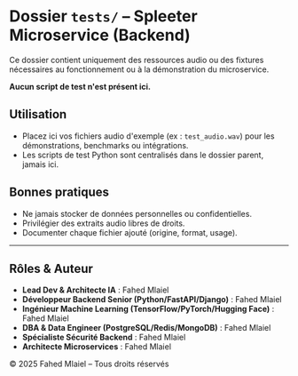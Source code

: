 # Dossier `tests/` – Spleeter Microservice (Backend)

Ce dossier contient uniquement des ressources audio ou des fixtures nécessaires au fonctionnement ou à la démonstration du microservice.

**Aucun script de test n'est présent ici.**

## Utilisation
- Placez ici vos fichiers audio d'exemple (ex : `test_audio.wav`) pour les démonstrations, benchmarks ou intégrations.
- Les scripts de test Python sont centralisés dans le dossier parent, jamais ici.

## Bonnes pratiques
- Ne jamais stocker de données personnelles ou confidentielles.
- Privilégier des extraits audio libres de droits.
- Documenter chaque fichier ajouté (origine, format, usage).

---

## Rôles & Auteur
- **Lead Dev & Architecte IA** : Fahed Mlaiel
- **Développeur Backend Senior (Python/FastAPI/Django)** : Fahed Mlaiel
- **Ingénieur Machine Learning (TensorFlow/PyTorch/Hugging Face)** : Fahed Mlaiel
- **DBA & Data Engineer (PostgreSQL/Redis/MongoDB)** : Fahed Mlaiel
- **Spécialiste Sécurité Backend** : Fahed Mlaiel
- **Architecte Microservices** : Fahed Mlaiel

© 2025 Fahed Mlaiel – Tous droits réservés
